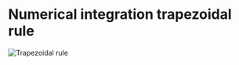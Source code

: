 # Numerical integration trapezoidal rule

![Trapezoidal rule](https://upload.wikimedia.org/wikipedia/commons/e/ea/Integration_rectangle.png)